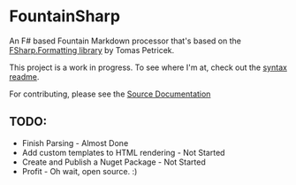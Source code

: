 # FountainSharp
An F# based Fountain Markdown processor that's based on the [FSharp.Formatting library](https://github.com/tpetricek/FSharp.Formatting) by Tomas Petricek.

This project is a work in progress. To see where I'm at, check out the [syntax readme](Source/FountainSharp/FountainSharp.Parse/FountainSyntaxDefinition.md).

For contributing, please see the [Source Documentation](Source/FountainSharp/FountainSharp.Parse/Documentation.md)


## TODO:
 * Finish Parsing - Almost Done
 * Add custom templates to HTML rendering - Not Started
 * Create and Publish a Nuget Package - Not Started
 * Profit - Oh wait, open source. :)
